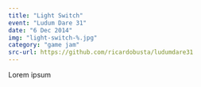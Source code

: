 ```yaml
---
title: "Light Switch"
event: "Ludum Dare 31"
date: "6 Dec 2014"
img: "light-switch-%.jpg"
category: "game jam"
src-url: https://github.com/ricardobusta/ludumdare31
---
```

Lorem ipsum